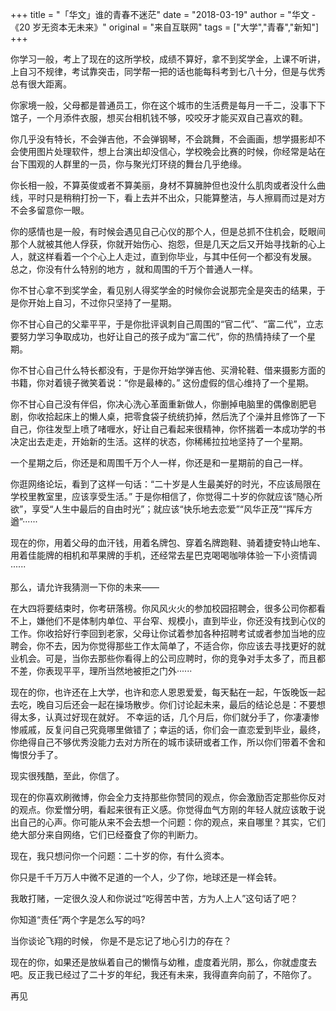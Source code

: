 +++
title = "「华文」谁的青春不迷茫"
date = "2018-03-19"
author = "华文 - 《20 岁无资本无未来》"
original = "来自互联网"
tags = ["大学","青春","新知"]
+++

你学习一般，考上了现在的这所学校，成绩不算好，拿不到奖学金，上课不听讲，上自习不规律，考试靠突击，同学帮一把的话也能每科考到七八十分，但是与优秀总有很大距离。

你家境一般，父母都是普通员工，你在这个城市的生活费是每月一千二，没事下下馆子，一个月添件衣服，想买台相机钱不够，咬咬牙才能买双自己喜欢的鞋。

你几乎没有特长，不会弹吉他，不会弹钢琴，不会跳舞，不会画画，想学摄影却不会使用图片处理软件，想上台演出却没信心，学校晚会比赛的时候，你经常是站在台下围观的人群里的一员，你与聚光灯环绕的舞台几乎绝缘。

你长相一般，不算英俊或者不算美丽，身材不算臃肿但也没什么肌肉或者没什么曲线，平时只是稍稍打扮一下，看上去并不出众，只能算整洁，与人擦肩而过是对方不会多留意你一眼。

你的感情也是一般，有时候会遇见自己心仪的那个人，但是总抓不住机会，眨眼间那个人就被其他人俘获，你就开始伤心、抱怨，但是几天之后又开始寻找新的心上人，就这样看着一个个心上人走过，直到你毕业，与其中任何一个都没有发展。 总之，你没有什么特别的地方 ，就和周围的千万个普通人一样。

你不甘心拿不到奖学金，看见别人得奖学金的时候你会说那完全是突击的结果，于是你开始上自习，不过你只坚持了一星期。

你不甘心自己的父辈平平，于是你批评讽刺自己周围的“官二代”、“富二代”，立志要努力学习争取成功，也好让自己的孩子成为“富二代”，你的热情持续了一个星期。

你不甘心自己什么特长都没有，于是你开始学弹吉他、买滑轮鞋、借来摄影方面的书籍，你对着镜子微笑着说：“你是最棒的。” 这份虚假的信心维持了一个星期。

你不甘心自己没有伴侣，你决心洗心革面重新做人，你删掉电脑里的偶像剧肥皂剧，你收拾起床上的懒人桌，把零食袋子统统扔掉，然后洗了个澡并且修饰了一下自己，你往发型上喷了啫喱水，好让自己看起来很精神，你怀揣着一本成功学的书决定出去走走，开始新的生活。这样的状态，你稀稀拉拉地坚持了一个星期。

一个星期之后，你还是和周围千万个人一样，你还是和一星期前的自己一样。

你逛网络论坛，看到了这样一句话：“二十岁是人生最美好的时光，不应该局限在学校里教室里，应该享受生活。” 于是你相信了，你觉得二十岁的你就应该“随心所欲”，享受“人生中最后的自由时光”；就应该“快乐地去恋爱”“风华正茂”“挥斥方遒”······

现在的你，用着父母的血汗钱，用着名牌包、穿着名牌跑鞋、骑着捷安特山地车、用着佳能牌的相机和苹果牌的手机，还经常去星巴克喝喝咖啡体验一下小资情调······

那么，请允许我猜测一下你的未来——

在大四将要结束时，你考研落榜。你风风火火的参加校园招聘会，很多公司你都看不上，嫌他们不是体制内单位、平台窄、规模小，直到毕业，你还没有找到心仪的工作。你收拾好行李回到老家，父母让你试着参加各种招聘考试或者参加当地的应聘会，你不去，因为你觉得那些工作太简单了，不适合你，你应该去寻找更好的就业机会。可是，当你去那些你看得上的公司应聘时，你的竞争对手太多了，而且都不差，你表现平平，理所当然地被拒之门外······

现在的你，也许还在上大学，也许和恋人恩恩爱爱，每天黏在一起，午饭晚饭一起去吃，晚自习后还会一起在操场散步。你们讨论起未来，最后的结论总是：不要想得太多，认真过好现在就好。 不幸运的话，几个月后，你们就分手了，你凄凄惨惨戚戚，反复问自己究竟哪里做错了；幸运的话，你们会一直恋爱到毕业，最终，你绝得自己不够优秀没能力去对方所在的城市读研或者工作，所以你们带着不舍和悔恨分手了。

现实很残酷，至此，你信了。

现在的你喜欢刷微博，你会全力支持那些你赞同的观点，你会激励否定那些你反对的观点。你爱憎分明，看起来很有正义感。你觉得血气方刚的年轻人就应该敢于说出自己的心声。你可能从来不会去想一个问题：你的观点，来自哪里？其实，它们绝大部分来自网络，它们已经蚕食了你的判断力。

现在，我只想问你一个问题：二十岁的你，有什么资本。

你只是千千万万人中微不足道的一个人，少了你，地球还是一样会转。

我敢打赌，一定很久没人和你说过“吃得苦中苦，方为人上人”这句话了吧？

你知道“责任”两个字是怎么写的吗?

当你谈论飞翔的时候，
你是不是忘记了地心引力的存在？

现在的你，如果还是放纵着自己的懒惰与幼稚，虚度着光阴，那么，你就虚度去吧。反正我已经过了二十岁的年纪，我还有未来，我得直奔向前了，不陪你了。

再见
